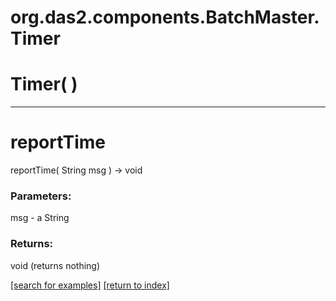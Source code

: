 # org.das2.components.BatchMaster.Timer



# Timer( )


***
<a name="reportTime"></a>
# reportTime
reportTime( String msg ) &rarr; void



### Parameters:
msg - a String

### Returns:
void (returns nothing)


<a href="https://github.com/autoplot/dev/search?q=reportTime&unscoped_q=reportTime">[search for examples]</a>
<a href="https://github.com/autoplot/documentation/blob/master/javadoc/index-all.md">[return to index]</a>

